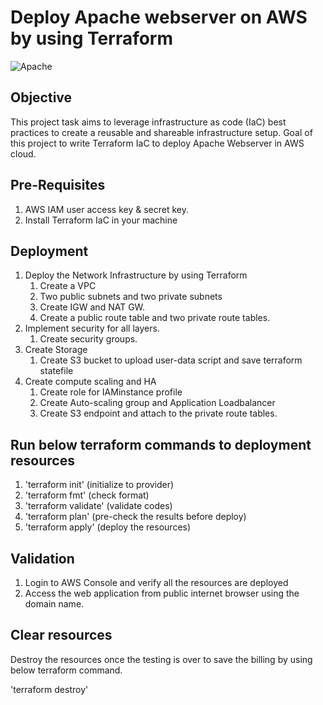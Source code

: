 # Deploy Apache webserver on AWS by using Terraform

![Apache](https://github.com/user-attachments/assets/0801fced-690a-406c-bcbf-fff9ddd8c355)

## Objective
This project task aims to leverage infrastructure as code (IaC) best practices to create a reusable and shareable infrastructure setup. Goal of this project to write Terraform IaC to deploy Apache Webserver in AWS cloud.

## Pre-Requisites

1. AWS IAM user access key & secret key.
2. Install Terraform IaC in your machine

## Deployment

1. Deploy the Network Infrastructure by using Terraform
   1. Create a VPC
   2. Two public subnets and two private subnets
   3. Create IGW and NAT GW.
   4. Create a public route table and two private route tables.
2. Implement security for all layers.
   1. Create security groups.
3. Create Storage
   1. Create S3 bucket to upload user-data script and save terraform statefile
4. Create compute scaling and HA
   1. Create role for IAMinstance profile
   2. Create Auto-scaling group and Application Loadbalancer
   3. Create S3 endpoint and attach to the private route tables.

## Run below terraform commands to deployment resources
 1. 'terraform init' (initialize to provider)
 2. 'terraform fmt' (check format)
 3. 'terraform validate' (validate codes)
 4. 'terraform plan' (pre-check the results before deploy)
 5. 'terraform apply' (deploy the resources)

## Validation 

  1. Login to AWS Console and verify all the resources are deployed
  2. Access the web application from public internet browser using the domain name.

## Clear resources
Destroy the resources once the testing is over to save the billing by using below terraform command.

'terraform destroy'
